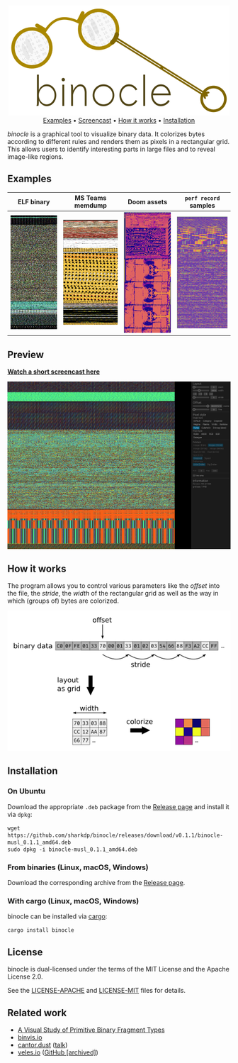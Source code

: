 <p align="center">
  <img src="assets/logo.png" />
  <br>
  <a href="#examples">Examples</a> • 
  <a href="https://shark.fish/binocle.mp4">Screencast</a> • 
  <a href="#how-it-works">How it works</a> • 
  <a href="#installation">Installation</a>
</p>

*binocle* is a graphical tool to visualize binary data.
It colorizes bytes according to different rules and renders them as pixels in a rectangular grid.
This allows users to identify interesting parts in large files and to reveal image-like regions.

## Examples

| ELF binary | MS Teams memdump | Doom assets | `perf record` samples |
|---|---|---|---|
| <img src="assets/example-elf.png" width="200" /> | <img src="assets/example-teams-memdump.png" width="200" /> | <img src="assets/example-doom.png" width="200" /> | <img src="assets/example-perf-record.png" width="200" /> |

## Preview

[**Watch a short screencast here**](https://shark.fish/binocle.mp4)

<a href="https://raw.githubusercontent.com/sharkdp/binocle/master/assets/screenshot.png"><img src="assets/screenshot.png"></a>

## How it works

The program allows you to control various parameters like the *offset* into the file, the *stride*,
the *width* of the rectangular grid as well as the way in which (groups of) bytes are colorized.

<p align="center"><img src="assets/binary-view.png" /></p>

## Installation

### On Ubuntu

Download the appropriate `.deb` package from the [Release page](https://github.com/sharkdp/binocle/releases)
and install it via `dpkg`:
```
wget https://github.com/sharkdp/binocle/releases/download/v0.1.1/binocle-musl_0.1.1_amd64.deb
sudo dpkg -i binocle-musl_0.1.1_amd64.deb
```

### From binaries (Linux, macOS, Windows)

Download the corresponding archive from the [Release page](https://github.com/sharkdp/binocle/releases).

### With cargo (Linux, macOS, Windows)

binocle can be installed via [cargo](https://doc.rust-lang.org/cargo/):
```
cargo install binocle
```

## License

binocle is dual-licensed under the terms of the MIT License and the Apache License 2.0.

See the [LICENSE-APACHE](LICENSE-APACHE) and [LICENSE-MIT](LICENSE-MIT) files for details.

## Related work

  - [A Visual Study of Primitive Binary Fragment Types](http://www.rumint.org/gregconti/publications/taxonomy-bh.pdf)
  - [binvis.io](http://binvis.io/)
  - [cantor.dust](https://sites.google.com/site/xxcantorxdustxx/) ([talk](https://www.youtube.com/watch?v=4bM3Gut1hIk))
  - [veles.io](https://veles.io) ([GitHub [archived]](https://github.com/codilime/veles))

